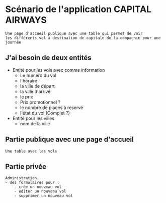 # Scénario de l'application CAPITAL AIRWAYS  
    Une page d'accueil publique avec une table qui permet de voir   
    les différents vol à destination de capitale de la compagnie pour une journée   
## J'ai besoin de deux entités
- Entité pour les vols avec comme information  
    - Le numéro du vol
    - l'horaire
    - la ville de départ
    - la ville d'arrivé
    - le prix 
    - Prix promotionnel ? 
    - le nombre de places à reservé
    - l'état du vol (Complet ?)
- Entité pour les villes
    - nom de la ville

## Partie publique avec une page d'accueil 

    Une table avec les vols

## Partie privée  

    Administration.  
    - des formulaires pour :  
        - crée un nouveau vol  
        - editer un nouveau vol  
        - supprimer un nouveau vol  